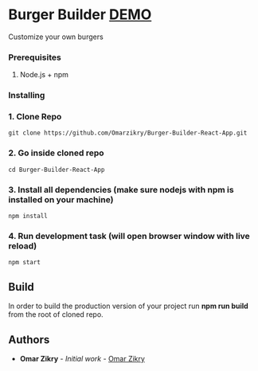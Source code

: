 # Burger Builder [DEMO](http://custimizeyourburgers.surge.sh)

Customize your own burgers

### Prerequisites

1. Node.js + npm

### Installing

### 1. Clone Repo

```
git clone https://github.com/Omarzikry/Burger-Builder-React-App.git
```

### 2. Go inside cloned repo

```
cd Burger-Builder-React-App
```

### 3. Install all dependencies (make sure nodejs with npm is installed on your machine)

```
npm install
```

### 4. Run development task (will open browser window with live reload)

```
npm start
```

## Build

In order to build the production version of your project run **npm run build** from the root of cloned repo.

## Authors

- **Omar Zikry** - _Initial work_ - [Omar Zikry](https://www.linkedin.com/in/omarzikry/)
